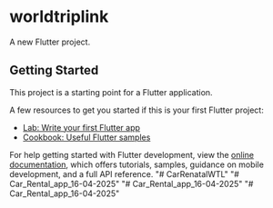 # worldtriplink

A new Flutter project.

## Getting Started

This project is a starting point for a Flutter application.

A few resources to get you started if this is your first Flutter project:

- [Lab: Write your first Flutter app](https://docs.flutter.dev/get-started/codelab)
- [Cookbook: Useful Flutter samples](https://docs.flutter.dev/cookbook)

For help getting started with Flutter development, view the
[online documentation](https://docs.flutter.dev/), which offers tutorials,
samples, guidance on mobile development, and a full API reference.
"# CarRenatalWTL" 
"# Car_Rental_app_16-04-2025" 
"# Car_Rental_app_16-04-2025" 
"# Car_Rental_app_16-04-2025" 
